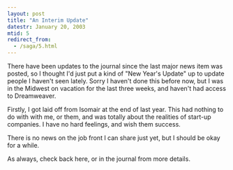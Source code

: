 ```yaml
---
layout: post
title: "An Interim Update"
datestr: January 20, 2003
mtid: 5
redirect_from:
  - /saga/5.html
---
```


There have been updates to the journal since the last major
news item was posted, so I thought I'd just put a kind of "New Year's
Update" up to update people I haven't seen lately. Sorry I haven't
done this before now, but I was in the Midwest on vacation for the last
three weeks, and haven't had access to Dreamweaver.

Firstly, I got laid off from Isomair at the end of last
year. This had nothing to do with with me, or them, and was totally about
the realities of start-up companies. I have no hard feelings, and wish
them success.

There is no news on the job front I can share just yet,
but I should be okay for a while.

As always, check back here, or in the journal from more details.

